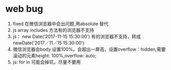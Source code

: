 # web bug

1. fixed 在微信浏览器中会出问题,用absolute 替代
1. js array includes 方法有的浏览器不支持
1. js： new Date('2017-11-15 15:30:00') 有的浏览器不支持，转成newDate('2017／11／15 15:30:00')
1. 微信浏览器会body 设置100%，会超出一屏高，设置overflow：hidden,需要滚动的元素height: 100%,overflow: auto;
1. js: for in  可能会掉坑，尽量不要用
